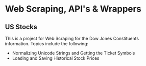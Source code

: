 # Web Scraping, API's & Wrappers

## US Stocks

This is a project for Web Scraping for the Dow Jones Constituents information. Topics include the following:
 
* Normalizing Unicode Strings and Getting the Ticket Symbols
* Loading and Saving Historical Stock Prices

